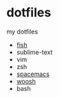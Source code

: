 # dotfiles

my dotfiles

* [fish](https://github.com/fish-shell/fish-shell)
* sublime-text
* vim
* zsh
* [spacemacs](https://github.com/syl20bnr/spacemacs)
* [woosh](https://github.com/alehander42/woosh-python)
* bash


